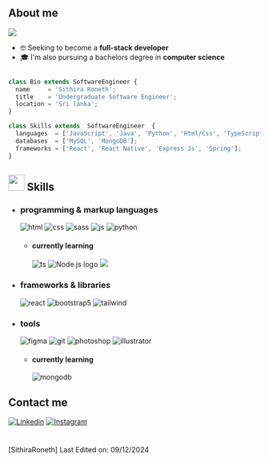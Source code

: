 <p align = center ><!-- Optional banner goes here--> </p>

<h2> About me </h2>

  <a href="https://github.com/DenverCoder1/readme-typing-svg"><img src="https://readme-typing-svg.herokuapp.com?lines=Software+Engineer;Deep+Learning+Developer;ML%20|%20Algorithms%20|%20OOP%20;Always%20learning%20new%20things;Aviation+Enthusiast&width=500&height=50"></a>

- 🤓 Seeking to become a **full-stack developer**
- 🎓 I'm also pursuing a bachelors degree in **computer science**


```js

class Bio extends SoftwareEngineer {
  name     = 'Sithira Roneth';
  title    = 'Undergraduate Software Engineer';
  location = 'Sri lanka';
}

class Skills extends  SoftwareEngineer  {
  languages  = ['JavaScript', 'Java', 'Python', 'Html/Css', 'TypeScript'];
  databases  = ['MySQL', 'MongoDB'];
  frameworks = ['React', 'React Native', 'Express Js', 'Spring'];
}
```

<h2> <img src = "https://media2.giphy.com/media/QssGEmpkyEOhBCb7e1/giphy.gif?cid=ecf05e47a0n3gi1bfqntqmob8g9aid1oyj2wr3ds3mg700bl&rid=giphy.gif" width = 32px> Skills  </h2>
  
- <h3> programming & markup languages </h3>
  
  <img src = "https://img.shields.io/badge/HTML5-E34F26?style=for-the-badge&logo=html5&logoColor=white" alt = "html" />
  <img src = "https://img.shields.io/badge/CSS3-1572B6?style=for-the-badge&logo=css3&logoColor=white" alt = "css" />
  <img src = "https://img.shields.io/badge/SASS-hotpink.svg?style=for-the-badge&logo=SASS&logoColor=white" alt = "sass" />
  <img src = "https://img.shields.io/badge/JavaScript-111111?style=for-the-badge&logo=javascript&logoColor=F7DF1E" alt = "js" />
  <img src = "https://img.shields.io/badge/Python-14354C?style=for-the-badge&logo=python&logoColor=white" alt = "python" />
  
  - <h4> currently learning </h4>
    <img src = "https://img.shields.io/badge/TypeScript-007ACC?style=for-the-badge&logo=typescript&logoColor=white" alt = "ts" />
    <img src="https://img.shields.io/badge/Node.js-339933?style=for-the-badge&logo=nodedotjs&logoColor=white" alt="Node.js logo" title="Node.js"/>
    <img src="https://img.shields.io/badge/express.js-%23404d59.svg?style=for-the-badge&logo=express&logoColor=%2361DAFB"/>
    
  
- <h3>  frameworks & libraries </h3>
  <img src = "https://img.shields.io/badge/react-%2320232a.svg?style=for-the-badge&logo=react&logoColor=%2361DAFB" alt = "react" />
  <img src = "https://img.shields.io/badge/next.js-000000?style=for-the-badge&logo=nextdotjs&logoColor=white" alt = "bootstrap5" />
  <img src = "https://img.shields.io/badge/Tailwind_CSS-38B2AC?style=for-the-badge&logo=tailwind-css&logoColor=white" alt = "tailwind" />
  
- <h3> tools </h3>
    <img src = "https://img.shields.io/badge/figma-7434a4?style=for-the-badge&logo=figma&logoColor=white" alt = "figma" />
    <img src = "https://img.shields.io/badge/git-%23F05033.svg?style=for-the-badge&logo=git&logoColor=white" alt = "git" />
  <img src = "https://img.shields.io/badge/adobe%20photoshop-001E36.svg?style=for-the-badge&logo=adobe%20photoshop&logoColor=" alt = "photoshop" />
  <img src = "https://img.shields.io/badge/adobe%20illustrator-3c240c.svg?style=for-the-badge&logo=adobe%20illustrator&logoColor=f8a829" alt = "illustrator" />
  
  - <h4> currently learning </h4>
  
    <img src = "https://img.shields.io/badge/MongoDB-%234ea94b.svg?style=for-the-badge&logo=mongodb&logoColor=white" alt = "mongodb" />


<h2>Contact me</h2>
  <a href="https://www.linkedin.com/in/sithira-roneth-470aa4242/"><img alt="Linkedin" title="Sithira Roneth Linkedin" src="https://img.shields.io/badge/LinkedIn-0077B5?style=for-the-badge&logo=linkedin&logoColor=white"></a>
  <a href="#"><img alt="Instagram" title="Sithira Roneth Instagram" src="https://img.shields.io/badge/Instagram-E4405F?style=for-the-badge&logo=instagram&logoColor=white"></a>

#
[SithiraRoneth]
Last Edited on: 09/12/2024 

